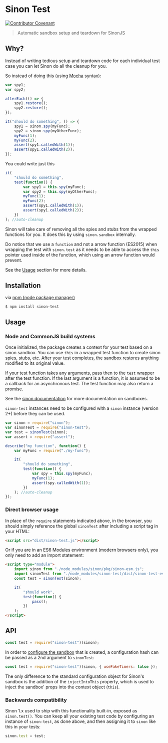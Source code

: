 # Sinon Test

<a href="CODE_OF_CONDUCT.md"><img src="https://img.shields.io/badge/Contributor%20Covenant-v2.0%20adopted-ff69b4.svg" alt="Contributor Covenant" /></a>

> Automatic sandbox setup and teardown for SinonJS

## Why?

Instead of writing tedious setup and teardown code for each
individual test case you can let Sinon do all the cleanup for you.

So instead of doing this (using [Mocha](https://mochajs.org/) syntax):

```javascript
var spy1;
var spy2;

afterEach(() => {
    spy1.restore();
    spy2.restore();
});

it("should do something", () => {
    spy1 = sinon.spy(myFunc);
    spy2 = sinon.spy(myOtherFunc);
    myFunc(1);
    myFunc(2);
    assert(spy1.calledWith(1));
    assert(spy1.calledWith(2));
});
```

You could write just this

```javascript
it(
    "should do something",
    test(function() {
        var spy1 = this.spy(myFunc);
        var spy2 = this.spy(myOtherFunc);
        myFunc(1);
        myFunc(2);
        assert(spy1.calledWith(1));
        assert(spy1.calledWith(2));
    })
); //auto-cleanup
```

Sinon will take care of removing all the spies and stubs
from the wrapped functions for you. It does this by using
`sinon.sandbox` internally.

Do notice that we use a `function` and not a arrow function (ES2015)
when wrapping the test with `sinon.test` as it needs
to be able to access the `this` pointer used inside
of the function, which using an arrow function would prevent.

See the [Usage](#usage) section for more details.

## Installation

via [npm (node package manager)](https://github.com/npm/npm)

    $ npm install sinon-test

## Usage

### Node and CommonJS build systems

Once initialized, the package creates a context for your test based on a sinon sandbox.
You can use `this` in a wrapped test function to create sinon spies, stubs, etc.
After your test completes, the sandbox restores anything modified to its original value.

If your test function takes any arguments, pass then to the `test` wrapper
after the test function. If the last argument is a function, it is assumed to be a callback
for an asynchronous test. The test function may also return a promise.

See the [sinon documentation](http://sinonjs.org/releases/v2.3.5/sandbox/) for more documentation on sandboxes.

`sinon-test` instances need to be configured with a `sinon` instance (version 2+)
before they can be used.

```js
var sinon = require("sinon");
var sinonTest = require("sinon-test");
var test = sinonTest(sinon);
var assert = require("assert");

describe("my function", function() {
    var myFunc = require("./my-func");

    it(
        "should do something",
        test(function() {
            var spy = this.spy(myFunc);
            myFunc(1);
            assert(spy.calledWith(1));
        })
    ); //auto-cleanup
});
```

### Direct browser usage

In place of the `require` statements indicated above, in the
browser, you should simply reference the global `sinonTest` after
including a script tag in your HTML:

```html
<script src="dist/sinon-test.js"></script>
```

Or if you are in an ES6 Modules environment (modern browsers only), you
only need to add an import statement:

```html
<script type="module">
    import sinon from "./node_modules/sinon/pkg/sinon-esm.js";
    import sinonTest from "./node_modules/sinon-test/dist/sinon-test-es.js";
    const test = sinonTest(sinon);

    it(
        "should work",
        test(function() {
            pass();
        })
    );
</script>
```

## API

```javascript
const test = require("sinon-test")(sinon);
```

In order to [configure the sandbox](http://sinonjs.org/releases/latest/sandbox#var-sandbox--sinoncreatesandboxconfig) that is created, a configuration hash can be passed as a 2nd argument to `sinonTest`:

```js
const test = require("sinon-test")(sinon, { useFakeTimers: false });
```

The only difference to the standard configuration object for Sinon's sandbox is the addition of the `injectIntoThis` property, which is used to inject the sandbox' props into the context object (`this`).

### Backwards compatibility

Sinon 1.x used to ship with this functionality built-in, exposed as `sinon.test()`. You can keep all your existing test code by configuring an instance of `sinon-test`, as done above, and then assigning it to `sinon` like this in your tests:

```javascript
sinon.test = test;
```
